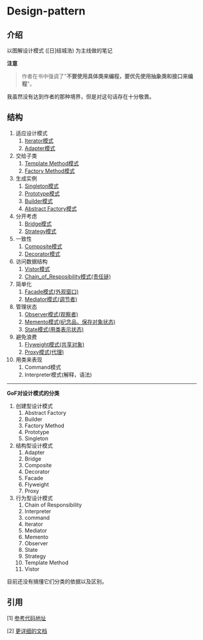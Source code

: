 # Design-pattern

## 介绍
以图解设计模式 ([日]结城浩) 为主线做的笔记

**注意**

>  作者在书中强调了"**不要使用具体类来编程，要优先使用抽象类和接口来编程**"。

我虽然没有达到作者的那种境界，但是对这句话存在十分敬畏。


## 结构

1. 适应设计模式
    1. [Iterator模式](./Example_for_design_pattern/Iterator)
    2. [Adapter模式](./Example_for_design_pattern/Adapter)
2. 交给子类
    1. [Template Method模式](./Example_for_design_pattern/Template_Method)
    2. [Factory Method模式](./Example_for_design_pattern/Factory_Method)
3. 生成实例
    1. [Singleton模式](./Example_for_design_pattern/Singleton)
    2. [Prototype模式](./Example_for_design_pattern/Prototype)
    3. [Builder模式](./Example_for_design_pattern/Builder)
    4. [Abstract Factory模式](./Example_for_design_pattern/Abstract_Factory)
4. 分开考虑
    1. [Bridge模式](./Example_for_design_pattern/Bridge)
    2. [Strategy模式](./Example_for_design_pattern/Strategy)
5. 一致性
    1. [Composite模式](./Example_for_design_pattern/Composite)
    2. [Decorator模式](./Example_for_design_pattern/Decorator)
6. 访问数据结构
    1. [Vistor模式](./Example_for_design_pattern/Vistor)
    2. [Chain_of_Resposibility模式(责任链)](./Example_for_design_pattern/Chain_of_Responsibility)
7. 简单化
    1. [Facade模式(外观窗口)](./Example_for_design_pattern/Facade)
    2. [Mediator模式(调节者)](./Example_for_design_pattern/Mediator)
8. 管理状态
    1. [Observer模式(观察者)](./Example_for_design_pattern/Observer)
    2. [Memento模式(纪念品，保存对象状态)](./Example_for_design_pattern/Memento)
    3. [State模式(用类表示状态)](./Example_for_design_pattern/State)
9. 避免浪费
    1. [Flyweight模式(共享对象)](./Example_for_design_pattern/Flyweight)
    2. [Proxy模式(代理)](./Example_for_design_pattern/Proxy)
10. 用类来表现
    1. Command模式
    2. Interpreter模式(解释，语法)

---
**GoF对设计模式的分类**

1. 创建型设计模式
    1. Abstract Factory
    2. Builder
    3. Factory Method
    4. Prototype
    5. Singleton
2. 结构型设计模式
    1. Adapter
    2. Bridge
    3. Composite
    4. Decorator
    5. Facade
    6. Flyweight
    7. Proxy
3. 行为型设计模式
    1. Chain of Responsibility
    2. Interpreter
    3. command
    4. Iterator
    5. Mediator
    6. Memento
    7. Observer
    8. State
    9. Strategy
    10. Template Method
    11. Vistor

目前还没有搞懂它们分类的依据以及区别。

## 引用
[1] [参考代码地址](https://www.ituring.com.cn/book/1811)

[2] [更详细的文档](https://tqawwsjui9.feishu.cn/docs/doccnQUyOakxytslcPhbUPnrCld)
